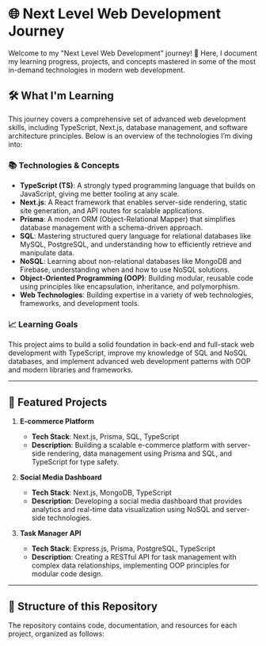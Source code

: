 # 🌐 Next Level Web Development Journey

Welcome to my "Next Level Web Development" journey! 🚀 Here, I document my learning progress, projects, and concepts mastered in some of the most in-demand technologies in modern web development.

## 🛠️ What I'm Learning

This journey covers a comprehensive set of advanced web development skills, including TypeScript, Next.js, database management, and software architecture principles. Below is an overview of the technologies I’m diving into:

### 📚 Technologies & Concepts

- **TypeScript (TS)**: A strongly typed programming language that builds on JavaScript, giving me better tooling at any scale.
- **Next.js**: A React framework that enables server-side rendering, static site generation, and API routes for scalable applications.
- **Prisma**: A modern ORM (Object-Relational Mapper) that simplifies database management with a schema-driven approach.
- **SQL**: Mastering structured query language for relational databases like MySQL, PostgreSQL, and understanding how to efficiently retrieve and manipulate data.
- **NoSQL**: Learning about non-relational databases like MongoDB and Firebase, understanding when and how to use NoSQL solutions.
- **Object-Oriented Programming (OOP)**: Building modular, reusable code using principles like encapsulation, inheritance, and polymorphism.
- **Web Technologies**: Building expertise in a variety of web technologies, frameworks, and development tools.

### 📈 Learning Goals

This project aims to build a solid foundation in back-end and full-stack web development with TypeScript, improve my knowledge of SQL and NoSQL databases, and implement advanced web development patterns with OOP and modern libraries and frameworks.

---

## 🌟 Featured Projects

1. **E-commerce Platform**
   - **Tech Stack**: Next.js, Prisma, SQL, TypeScript
   - **Description**: Building a scalable e-commerce platform with server-side rendering, data management using Prisma and SQL, and TypeScript for type safety.

2. **Social Media Dashboard**
   - **Tech Stack**: Next.js, MongoDB, TypeScript
   - **Description**: Developing a social media dashboard that provides analytics and real-time data visualization using NoSQL and server-side technologies.

3. **Task Manager API**
   - **Tech Stack**: Express.js, Prisma, PostgreSQL, TypeScript
   - **Description**: Creating a RESTful API for task management with complex data relationships, implementing OOP principles for modular code design.

---

## 📂 Structure of this Repository

The repository contains code, documentation, and resources for each project, organized as follows:

